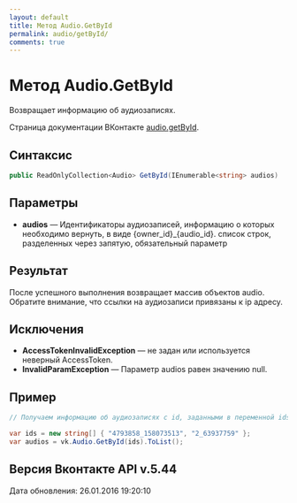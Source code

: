 ```yaml
---
layout: default
title: Метод Audio.GetById
permalink: audio/getById/
comments: true
---
```

# Метод Audio.GetById
Возвращает информацию об аудиозаписях.

Страница документации ВКонтакте [audio.getById](https://vk.com/dev/audio.getById).

## Синтаксис
``` csharp
public ReadOnlyCollection<Audio> GetById(IEnumerable<string> audios)
```

## Параметры
+ **audios** — Идентификаторы аудиозаписей, информацию о которых необходимо вернуть, в виде {owner_id}_{audio_id}. список строк, разделенных через запятую, обязательный параметр

## Результат
После успешного выполнения возвращает массив объектов audio. Обратите внимание, что ссылки на аудиозаписи привязаны к ip адресу.

## Исключения
+ **AccessTokenInvalidException** — не задан или используется неверный AccessToken.
+ **InvalidParamException** — Параметр audios равен значению null.

## Пример
```csharp
// Получаем информацию об аудиозаписях с id, заданными в переменной ids.

var ids = new string[] { "4793858_158073513", "2_63937759" };
var audios = vk.Audio.GetById(ids).ToList();
```

## Версия Вконтакте API v.5.44
Дата обновления: 26.01.2016 19:20:10
